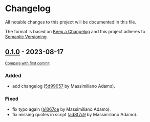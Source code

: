 # Changelog

All notable changes to this project will be documented in this file.

The format is based on [Keep a Changelog](http://keepachangelog.com/en/1.0.0/)
and this project adheres to [Semantic Versioning](http://semver.org/spec/v2.0.0.html).

<!-- insertion marker -->
## [0.1.0](https://github.com/GEANT/sensu_windows_checks/releases/tag/0.10.1.0) - 2023-08-17

<small>[Compare with first commit](https://github.com/GEANT/sensu_windows_checks/compare/4cb9e28248e6ce21ed936c09f6c80a8f8c348db0...0.1)</small>

### Added

- add changelog ([5d99057](https://github.com/GEANT/sensu_windows_checks/commit/5d990572d2f5f173aa808725a2323beeb8351ef6) by Massimiliano Adamo).

### Fixed

- fix typo again ([a1067ce](https://github.com/GEANT/sensu_windows_checks/commit/a1067ce67010b5702176cbe4fedd28bb323b3cda) by Massimiliano Adamo).
- fix missing quotes in script ([ad8f7c9](https://github.com/GEANT/sensu_windows_checks/commit/ad8f7c99a6b84f743fc93d2bf1cc681793e34d05) by Massimiliano Adamo).

